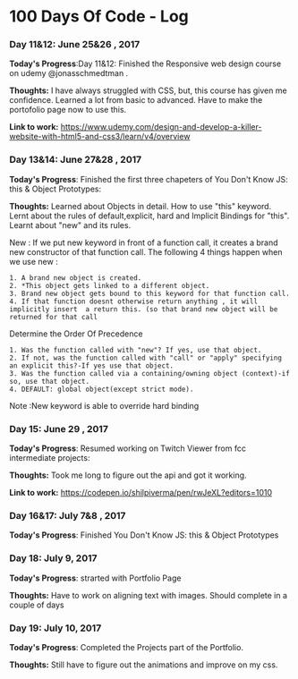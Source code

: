 # 100 Days Of Code - Log

### Day 11&12: June 25&26 , 2017 

**Today's Progress**:Day 11&12: Finished the  Responsive web design course on udemy @jonasschmedtman .

**Thoughts:** I have always struggled with CSS, but, this course has given me confidence.  Learned a lot from basic to advanced. Have to make the portofolio page now to use this.

**Link to work:** https://www.udemy.com/design-and-develop-a-killer-website-with-html5-and-css3/learn/v4/overview

### Day 13&14: June 27&28 , 2017 

**Today's Progress**: Finished the first three  chapeters of You Don't Know JS: this & Object Prototypes: 

**Thoughts:** Learned about Objects in detail. How to use "this" keyword. Lernt about  the rules of default,explicit, hard and Implicit Bindings for "this".
Learnt about "new" and its rules.

New : If we put new keyword in front of a function call, it creates a brand new constructor of that function call. The following 4 things happen when we use new :


	1. A brand new object is created.
	2. *This object gets linked to a different object.
	3. Brand new object gets bound to this keyword for that function call.
	4. If that function doesnt otherwise return anything , it will implicitly insert  a return this. (so that brand new object will be returned for that call


 Determine the Order Of Precedence

	1. Was the function called with "new"? If yes, use that object.
	2. If not, was the function called with "call" or "apply" specifying an explicit this?-If yes use that object.
	3. Was the function called via a containing/owning object (context)-if so, use that object.
	4. DEFAULT: global object(except strict mode).


Note :New keyword is  able to override hard binding

### Day 15: June 29 , 2017 

**Today's Progress**: Resumed working on Twitch Viewer from fcc intermediate projects: 

**Thoughts:** Took me long to figure out the api and got it working. 

**Link to work:** https://codepen.io/shilpiverma/pen/rwJeXL?editors=1010


### Day 16&17: July 7&8 , 2017 

**Today's Progress**: Finished You Don't Know JS: this & Object Prototypes


### Day 18: July 9, 2017 

**Today's Progress**: strarted with Portfolio Page


**Thoughts:** Have to work on aligning text with images. Should complete in a couple of days


		
### Day 19: July 10, 2017 

**Today's Progress**: Completed the Projects part of the Portfolio. 


**Thoughts:** Still have to figure out the animations and improve on my css.







